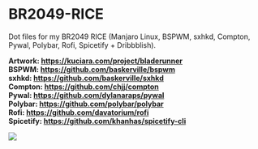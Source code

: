 # BR2049-RICE
Dot files for my BR2049 RICE (Manjaro Linux, BSPWM, sxhkd, Compton, Pywal, Polybar, Rofi, Spicetify + Dribbblish).


<b>Artwork<b>: https://kuciara.com/project/bladerunner<br>
<b>BSPWM<b>: https://github.com/baskerville/bspwm<br>
<b>sxhkd<b>: https://github.com/baskerville/sxhkd<br>
<b>Compton<b>: https://github.com/chjj/compton<br>
<b>Pywal<b>: https://github.com/dylanaraps/pywal<br>
<b>Polybar<b>: https://github.com/polybar/polybar<br>
<b>Rofi<b>: https://github.com/davatorium/rofi<br>
<b>Spicetify<b>: https://github.com/khanhas/spicetify-cli


<img src="Pictures/Rice/Example.png">
